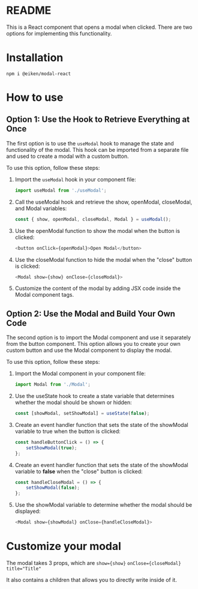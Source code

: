 # README

This is a React component that opens a modal when clicked. There are two options for implementing this functionality.

# Installation
```
npm i @eiken/modal-react
```

# How to use

## Option 1: Use the Hook to Retrieve Everything at Once

The first option is to use the `useModal` hook to manage the state and functionality of the modal. This hook can be imported from a separate file and used to create a modal with a custom button.

To use this option, follow these steps:

1. Import the `useModal` hook in your component file:
    ```js
    import useModal from './useModal';
    ```
2. Call the useModal hook and retrieve the show, openModal, closeModal, and Modal variables:
    ```js
    const { show, openModal, closeModal, Modal } = useModal();
    ```
3. Use the openModal function to show the modal when the button is clicked:
    ```js
    <button onClick={openModal}>Open Modal</button>
    ```
4. Use the closeModal function to hide the modal when the "close" button is clicked:
    ```js
    <Modal show={show} onClose={closeModal}>
    ```
5. Customize the content of the modal by adding JSX code inside the Modal component tags.

## Option 2: Use the Modal and Build Your Own Code

The second option is to import the Modal component and use it separately from the button component. This option allows you to create your own custom button and use the Modal component to display the modal.

To use this option, follow these steps:

1. Import the Modal component in your component file:
    ```js
    import Modal from './Modal';
    ```
2. Use the useState hook to create a state variable that determines whether the modal should be shown or hidden:
    ```js
   const [showModal, setShowModal] = useState(false);
    ```
3. Create an event handler function that sets the state of the showModal variable to true when the button is clicked:
    ```js
    const handleButtonClick = () => {
        setShowModal(true);
    };
    ```
4. Create an event handler function that sets the state of the showModal variable to **false** when the "close" button is clicked:
    ```js
    const handleCloseModal = () => {
        setShowModal(false);
    };
    ```
5. Use the showModal variable to determine whether the modal should be displayed:
    ```js
    <Modal show={showModal} onClose={handleCloseModal}>
    ```

# Customize your modal
The modal takes 3 props, which are
    ```
    show={show}
    ```
    ```
    onClose={closeModal}
    ```
    ```
    title="Title"
    ```

It also contains a children that allows you to directly write inside of it.
